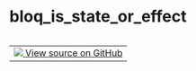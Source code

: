 # bloq_is_state_or_effect


<table class="tfo-notebook-buttons tfo-api nocontent" align="left">
<td>
  <a target="_blank" href="https://github.com/quantumlib/Qualtran/blob/main/qualtran/resource_counting/classify_bloqs.py#L257-L261">
    <img src="https://www.tensorflow.org/images/GitHub-Mark-32px.png" />
    View source on GitHub
  </a>
</td>
</table>






<pre class="devsite-click-to-copy prettyprint lang-py tfo-signature-link">
<code>qualtran.resource_counting.classify_bloqs.bloq_is_state_or_effect(
    b: <a href="../../../qualtran/Bloq.html"><code>qualtran.Bloq</code></a>
) -> bool
</code></pre>



<!-- Placeholder for "Used in" -->
